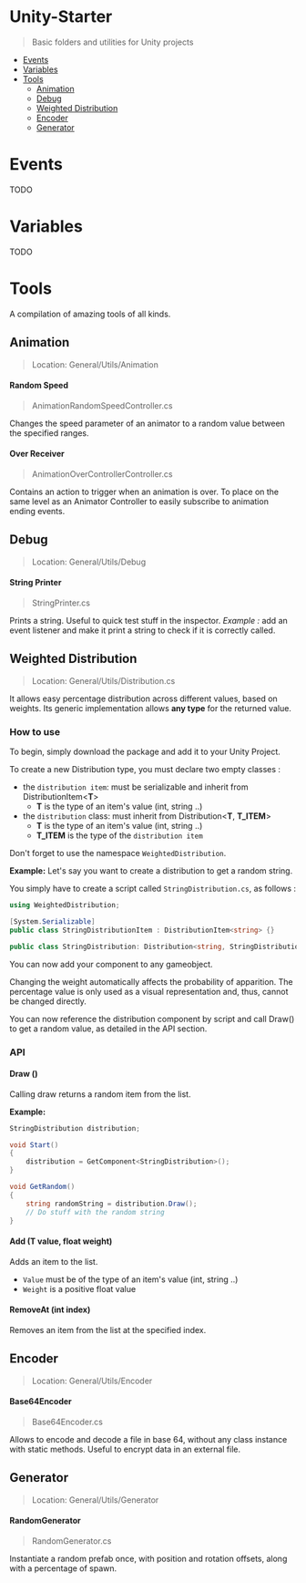 
# Unity-Starter
> Basic folders and utilities for Unity projects

- [Events](#events)
- [Variables](#variables)
- [Tools](#tools)
	- [Animation](#animation)
	- [Debug](#debug)
	- [Weighted Distribution](#distribution)
	- [Encoder](#encoder)
	- [Generator](#generator)

# Events

TODO

# Variables

TODO

# Tools

A compilation of amazing tools of all kinds.

## Animation
> Location: General/Utils/Animation

#### Random Speed
> AnimationRandomSpeedController.cs

Changes the speed parameter of an animator to a random value between the specified ranges.

#### Over Receiver
> AnimationOverControllerController.cs

Contains an action to trigger when an animation is over. To place on the same level as an Animator Controller to easily subscribe to animation ending events.

## Debug
> Location: General/Utils/Debug

#### String Printer
> StringPrinter.cs

Prints a string. Useful to quick test stuff in the inspector. 
*Example :* add an event listener and make it print a string to check if it is correctly called. 

## Weighted Distribution
> Location: General/Utils/Distribution.cs

It allows easy percentage distribution across different values, based on weights. Its generic implementation allows **any type** for the returned value.

### How to use
To begin, simply download the package and add it to your Unity Project.

To create a new Distribution type, you must declare two empty classes :
- the `distribution item`: must be serializable and inherit from DistributionItem\<**T**>
	- **T** is the type of an item's value (int, string ..)
- the `distribution` class: must inherit from Distribution<**T**, **T_ITEM**>
	- **T** is the type of an item's value (int, string ..)
	- **T_ITEM** is the type of the `distribution item` 

Don't forget to use the namespace `WeightedDistribution`.

**Example:**
Let's say you want to create a distribution to get a random string.

You simply have to create a script called `StringDistribution.cs`, as follows :
```C#
using WeightedDistribution;

[System.Serializable]
public class StringDistributionItem : DistributionItem<string> {}

public class StringDistribution: Distribution<string, StringDistributionItem > {}
```

You can now add your component to any gameobject.

Changing the weight automatically affects the probability of apparition. The percentage value is only used as a visual representation and, thus, cannot be changed directly.

You can now reference the distribution component by script and call Draw() to get a random value, as detailed in the API section.

### API
#### Draw ()

Calling draw returns a random item from the list.

**Example:**
```c#
StringDistribution distribution;

void Start()
{
	distribution = GetComponent<StringDistribution>();
}

void GetRandom()
{
	string randomString = distribution.Draw();
	// Do stuff with the random string
}
```

#### Add (T value, float weight)
Adds an item to the list.

- `Value` must be of the type of an item's value (int, string ..)
- `Weight` is a positive float value

#### RemoveAt (int index)
Removes an item from the list at the specified index.

## Encoder
> Location: General/Utils/Encoder

#### Base64Encoder
> Base64Encoder.cs

Allows to encode and decode a file in base 64, without any class instance with static methods. Useful to encrypt data in an external file.

## Generator
> Location: General/Utils/Generator

#### RandomGenerator
> RandomGenerator.cs

Instantiate a random prefab once, with position and rotation offsets, along with a percentage of spawn.
